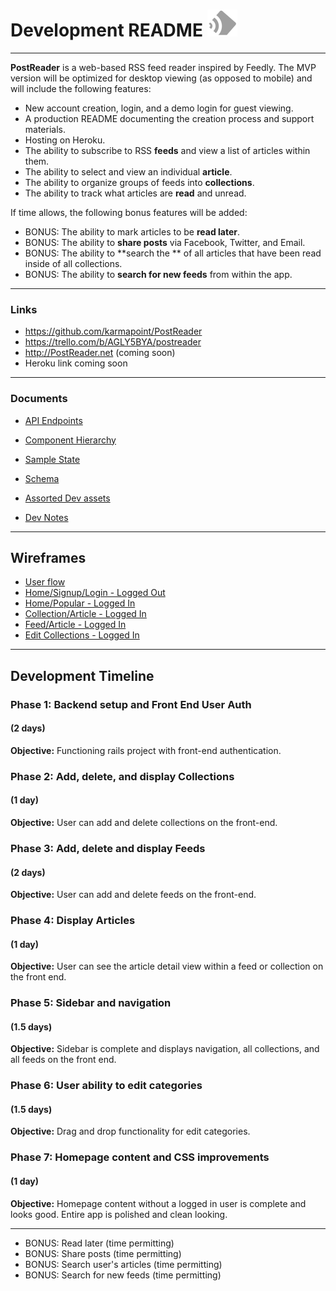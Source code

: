 # Development README  ![alt text](https://github.com/karmapoint/PostReader/blob/master/docs/dev_assets/content_header_logo.png?raw=true "PostReader logo")
---


**PostReader** is a web-based RSS feed reader inspired by Feedly. The MVP version will be optimized for desktop viewing (as opposed to mobile) and will include the following features:

* New account creation, login, and a demo login for guest viewing.
* A production README documenting the creation process and support materials.
* Hosting on Heroku.
* The ability to subscribe to RSS **feeds** and view a list of articles within them.
* The ability to select and view an individual **article**.
* The ability to organize groups of feeds into **collections**.
* The ability to track what articles are **read** and unread.

If time allows, the following bonus features will be added:
* BONUS: The ability to mark articles to be **read later**.
* BONUS: The ability to **share posts** via Facebook, Twitter, and Email.
* BONUS: The ability to **search the ** of all articles that have been read inside of all collections.
* BONUS: The ability to **search for new feeds** from within the app.

---
### Links
* https://github.com/karmapoint/PostReader
* https://trello.com/b/AGLY5BYA/postreader
* http://PostReader.net (coming soon)
* Heroku link coming soon

---
### Documents
* [API  Endpoints](https://github.com/karmapoint/PostReader/blob/master/docs/api-endpoints.md )
* [Component Hierarchy](https://github.com/karmapoint/PostReader/blob/master/docs/component-hierarchy.md)
* [Sample State](https://github.com/karmapoint/PostReader/blob/master/docs/sample-state.md)
* [Schema](https://github.com/karmapoint/PostReader/blob/master/docs/schema.md)

* [Assorted Dev assets](https://github.com/karmapoint/PostReader/tree/master/docs/dev_assets)
* [Dev Notes](https://github.com/karmapoint/PostReader/blob/master/docs/dev_notes.md)

---
## Wireframes
* [User flow](https://github.com/karmapoint/PostReader/blob/master/docs/wireframes/PostReader_User_flow.png)
* [Home/Signup/Login - Logged Out](https://github.com/karmapoint/PostReader/blob/master/docs/wireframes/PostReader%20Wireframe%20Home%252FLogin%252FSignup%20-%20Logged%20out.png)
* [Home/Popular - Logged In](https://github.com/karmapoint/PostReader/blob/master/docs/wireframes/PostReader%20Wireframe%20Home%252FPopular%20-%20Logged%20in.png)
* [Collection/Article - Logged In](https://github.com/karmapoint/PostReader/blob/master/docs/wireframes/PostReader%20Wireframe%20Collection%252FArticle%20-%20Logged%20in.png)
* [Feed/Article - Logged In](https://github.com/karmapoint/PostReader/blob/master/docs/wireframes/PostReader%20Wireframe%20Feed%252FArticle%20-%20Logged%20in.png)
* [Edit Collections - Logged In](https://github.com/karmapoint/PostReader/blob/master/docs/wireframes/PostReader%20Wireframe%20Edit%20Collections%20-%20Logged%20in.png)

---
## Development Timeline

### Phase 1: Backend setup and Front End User Auth
#### (2 days)
**Objective:** Functioning rails project with front-end authentication.


### Phase 2: Add, delete, and display Collections
#### (1 day)
**Objective:** User can add and delete collections on the front-end.


### Phase 3: Add, delete and display Feeds
#### (2 days)
**Objective:** User can add and delete feeds on the front-end.

### Phase 4: Display Articles  
#### (1 day)
**Objective:** User can see the article detail view within a feed or collection on the front end.

### Phase 5: Sidebar and navigation
#### (1.5 days)
**Objective:** Sidebar is complete and displays navigation, all collections, and all feeds on the front end.

### Phase 6: User ability to edit categories
#### (1.5 days)
**Objective:** Drag and drop functionality for edit categories.

### Phase 7: Homepage content and CSS improvements
#### (1 day)
**Objective:** Homepage content without a logged in user is complete and looks good. Entire app is polished and clean looking.

---

* BONUS: Read later (time permitting)
* BONUS: Share posts (time permitting)
* BONUS: Search user's articles (time permitting)
* BONUS: Search for new feeds (time permitting)
